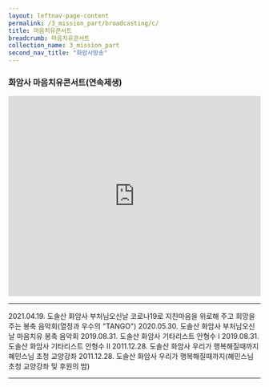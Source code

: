 ```yaml
---
layout: leftnav-page-content
permalink: /3_mission_part/broadcasting/c/
title: 마음치유콘서트
breadcrumb: 마음치유콘서트
collection_name: 3_mission_part
second_nav_title: "화암사방송"
---
```


### **화암사 마음치유콘서트(연속제생)**

<iframe width="100%"
        height="400"
        src="https://www.youtube.com/embed/videoseries?list=PLFUlmugaN5Wx5dF8Z9wwfpC6_51TiDKB_"
        frameborder="0"
        allow="autoplay; encrypted-media"
        allowfullscreen></iframe>

---

2021.04.19. 도솔산 화암사 부처님오신날 코로나19로 지친마음을 위로해 주고 희망을 주는 봉축 음악회(열정과 우수의 "TANGO")
2020.05.30. 도솔산 화암사 부처님오신날 마음치유 봉축 음악회
2019.08.31. 도솔산 화암사 기타리스트 안형수 I
2019.08.31. 도솔산 화암사 기타리스트 안형수 II
2011.12.28. 도솔산 화암사 우리가 행복해질때까지 혜민스님 초청 교양강좌
2011.12.28. 도솔산 화암사 우리가 행복해질때까지(혜민스님 초청 교양강좌 및 후원의 밤)

---
